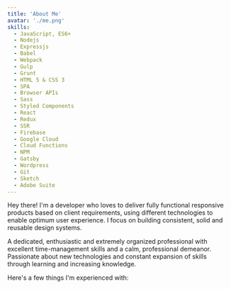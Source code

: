 ```yaml
---
title: 'About Me'
avatar: './me.png'
skills:
  - JavaScript, ES6+
  - Nodejs
  - Expressjs
  - Babel
  - Webpack
  - Gulp
  - Grunt
  - HTML 5 & CSS 3
  - SPA
  - Browser APIs
  - Sass
  - Styled Components
  - React
  - Redux
  - SSR
  - Firebase
  - Google Cloud
  - Cloud Functions
  - NPM
  - Gatsby
  - Wordpress
  - Git
  - Sketch
  - Adobe Suite
---
```


Hey there! I'm a developer who loves to deliver fully functional responsive products based on client requirements, using different technologies to enable optimum user experience. I focus on building consistent, solid and reusable design systems.

A dedicated, enthusiastic and extremely organized professional with excellent time-management skills and a calm, professional demeanor. Passionate about new technologies and constant expansion of skills through learning and increasing knowledge.

Here's a few things I'm experienced with:

